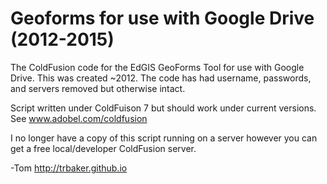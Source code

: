 # Geoforms for use with Google Drive (2012-2015)
The ColdFusion code for the EdGIS GeoForms Tool for use with Google Drive.  This was created ~2012. The code has had username, passwords, and servers removed but otherwise intact. 

Script written under ColdFuison 7 but should work under current versions. See www.adobel.com/coldfusion

I no longer have a copy of this script running on a server however you can get a free local/developer ColdFusion server.

-Tom http://trbaker.github.io 
